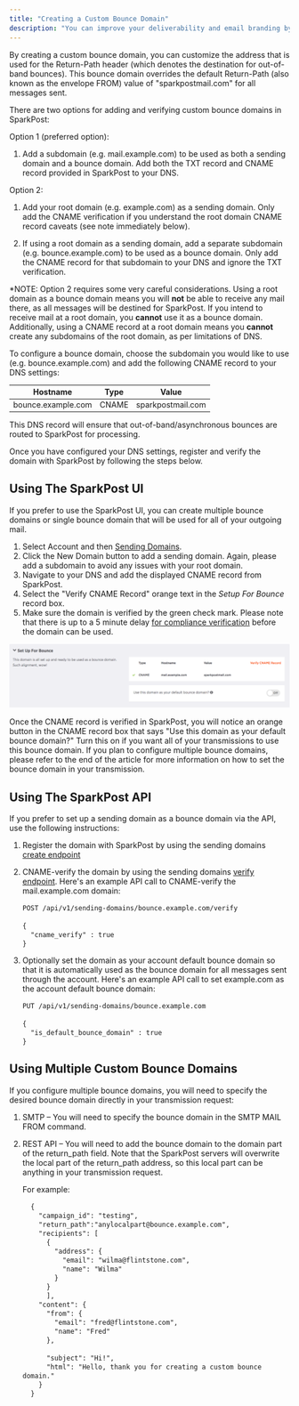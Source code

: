 ```yaml
---
title: "Creating a Custom Bounce Domain"
description: "You can improve your deliverability and email branding by adding a custom bounce domain A custom bounce domain provides another layer to the branding that some ISPs care about."
---
```


By creating a custom bounce domain, you can customize the address that is used for the Return-Path header (which denotes the destination for out-of-band bounces). This bounce domain overrides the default Return-Path (also known as the envelope FROM) value of "sparkpostmail.com" for all messages sent.

There are two options for adding and verifying custom bounce domains in SparkPost:

Option 1 (preferred option): 

1. Add a subdomain (e.g. mail.example.com) to be used as both a sending domain and a bounce domain. Add both the TXT record and CNAME record provided in SparkPost to your DNS.

Option 2:

1. Add your root domain (e.g. example.com) as a sending domain. Only add the CNAME verification if you understand the root domain CNAME record caveats (see note immediately below).

1. If using a root domain as a sending domain, add a separate subdomain (e.g. bounce.example.com) to be used as a bounce domain. Only add the CNAME record for that subdomain to your DNS and ignore the TXT verification.

*NOTE: Option 2 requires some very careful considerations. Using a root domain as a bounce domain means you will **not** be able to receive any mail there, as all messages will be destined for SparkPost. If you intend to receive mail at a root domain, you **cannot** use it as a bounce domain. Additionally, using a CNAME record at a root domain means you **cannot** create any subdomains of the root domain, as per limitations of DNS. 

To configure a bounce domain, choose the subdomain you would like to use (e.g. bounce.example.com) and add the following CNAME record to your DNS settings:


| Hostname | Type | Value |
| --- | --- | --- |
| bounce.example.com | CNAME | sparkpostmail.com |

This DNS record will ensure that out-of-band/asynchronous bounces are routed to SparkPost for processing.

Once you have configured your DNS settings, register and verify the domain with SparkPost by following the steps below.

## Using The SparkPost UI

If you prefer to use the SparkPost UI, you can create multiple bounce domains or single bounce domain that will be used for all of your outgoing mail.

1. Select Account and then [Sending Domains](https://app.sparkpost.com/account/sending-domains).
1. Click the New Domain button to add a sending domain. Again, please add a subdomain to avoid any issues with your root domain.
1. Navigate to your DNS and add the displayed CNAME record from SparkPost.
1. Select the "Verify CNAME Record" orange text in the  _Setup For Bounce_ record box.
1. Make sure the domain is verified by the green check mark. Please note that there is up to a 5 minute delay [for compliance verification](https://www.sparkpost.com/docs/getting-started/requirements-for-sending-domains/) before the domain can be used.

 ![](media/custom-bounce-domain/CNAME-verification-2.png)

Once the CNAME record is verified in SparkPost, you will notice an orange button in the CNAME record box that says "Use this domain as your default bounce domain?" Turn this on if you want all of your transmissions to use this bounce domain. If you plan to configure multiple bounce domains, please refer to the end of the article for more information on how to set the bounce domain in your transmission.

## Using The SparkPost API

If you prefer to set up a sending domain as a bounce domain via the API, use the following instructions:

1. Register the domain with SparkPost by using the sending domains [create endpoint](https://developers.sparkpost.com/api/sending-domains.html#sending-domains-create-post)
1. CNAME-verify the domain by using the sending domains [verify endpoint](https://developers.sparkpost.com/api/sending-domains.html#sending-domains-verify-post).  Here's an example API call to CNAME-verify the mail.example.com domain:

    ```
    POST /api/v1/sending-domains/bounce.example.com/verify

    {
      "cname_verify" : true
    }
    ```

1. Optionally set the domain as your account default bounce domain so that it is automatically used as the bounce domain for all messages sent through the account.  Here's an example API call to set example.com as the account default bounce domain:

    ```
    PUT /api/v1/sending-domains/bounce.example.com

    {
      "is_default_bounce_domain" : true
    }
    ```

## Using Multiple Custom Bounce Domains

If you configure multiple bounce domains, you will need to specify the desired bounce domain directly in your transmission request:

1. SMTP – You will need to specify the bounce domain in the SMTP MAIL FROM command.

1. REST API – You will need to add the bounce domain to the domain part of the return_path field. Note that the SparkPost servers will overwrite the local part of the return_path address, so this local part can be anything in your transmission request. 

     For example:

     ```
       {
         "campaign_id": "testing",
         "return_path":"anylocalpart@bounce.example.com",
         "recipients": [
           {
             "address": {
               "email": "wilma@flintstone.com",
               "name": "Wilma"
             }
           }
           ],
         "content": {
           "from": {
             "email": "fred@flintstone.com",
             "name": "Fred"
           },

           "subject": "Hi!",
           "html": "Hello, thank you for creating a custom bounce domain."
         }
       }         

      ```
